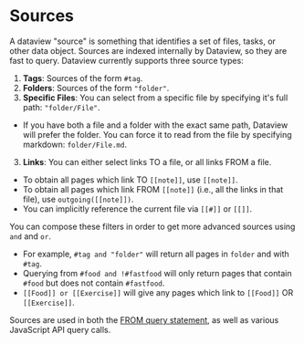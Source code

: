 # Sources

A dataview "source" is something that identifies a set of files, tasks, or other data object. Sources are indexed internally by
Dataview, so they are fast to query. Dataview currently supports three source types:

1. **Tags**: Sources of the form `#tag`.
2. **Folders**: Sources of the form `"folder"`.
3. **Specific Files**: You can select from a specific file by specifying it's full path: `"folder/File"`.
  - If you have both a file and a folder with the exact same path, Dataview will prefer the folder. You can force
    it to read from the file by specifying markdown: `folder/File.md`.
3. **Links**: You can either select links TO a file, or all links FROM a file.
  - To obtain all pages which link TO `[[note]]`, use `[[note]]`.
  - To obtain all pages which link FROM `[[note]]` (i.e., all the links in that file), use `outgoing([[note]])`.
  - You can implicitly reference the current file via `[[#]]` or `[[]]`.

You can compose these filters in order to get more advanced sources using `and` and `or`.

- For example, `#tag and "folder"` will return all pages in `folder` and with `#tag`.
- Querying from `#food and !#fastfood` will only return pages that contain `#food` but does not contain `#fastfood`.
- `[[Food]] or [[Exercise]]` will give any pages which link to `[[Food]]` OR `[[Exercise]]`.

Sources are used in both the [FROM query statement](../queries#from), as well as various JavaScript API query calls. 

